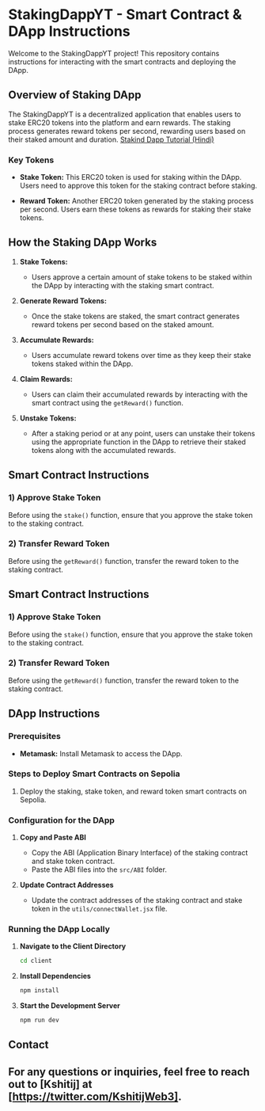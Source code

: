 # StakingDappYT - Smart Contract & DApp Instructions

Welcome to the StakingDappYT project! This repository contains instructions for interacting with the smart contracts and deploying the DApp.

## Overview of Staking DApp

The StakingDappYT is a decentralized application that enables users to stake ERC20 tokens into the platform and earn rewards. The staking process generates reward tokens per second, rewarding users based on their staked amount and duration. 
[Stakind Dapp Tutorial (Hindi) ](https://www.youtube.com/@CodeEater21)

### Key Tokens

- **Stake Token:** This ERC20 token is used for staking within the DApp. Users need to approve this token for the staking contract before staking.
  
- **Reward Token:** Another ERC20 token generated by the staking process per second. Users earn these tokens as rewards for staking their stake tokens.

## How the Staking DApp Works

1. **Stake Tokens:**
   - Users approve a certain amount of stake tokens to be staked within the DApp by interacting with the staking smart contract.

2. **Generate Reward Tokens:**
   - Once the stake tokens are staked, the smart contract generates reward tokens per second based on the staked amount.

3. **Accumulate Rewards:**
   - Users accumulate reward tokens over time as they keep their stake tokens staked within the DApp.

4. **Claim Rewards:**
   - Users can claim their accumulated rewards by interacting with the smart contract using the `getReward()` function.

5. **Unstake Tokens:**
   - After a staking period or at any point, users can unstake their tokens using the appropriate function in the DApp to retrieve their staked tokens along with the accumulated rewards.

## Smart Contract Instructions

### 1) Approve Stake Token
Before using the `stake()` function, ensure that you approve the stake token to the staking contract.

### 2) Transfer Reward Token
Before using the `getReward()` function, transfer the reward token to the staking contract.

## Smart Contract Instructions

### 1) Approve Stake Token
Before using the `stake()` function, ensure that you approve the stake token to the staking contract.

### 2) Transfer Reward Token
Before using the `getReward()` function, transfer the reward token to the staking contract.

## DApp Instructions

### Prerequisites
- **Metamask:** Install Metamask to access the DApp.

### Steps to Deploy Smart Contracts on Sepolia
1. Deploy the staking, stake token, and reward token smart contracts on Sepolia.
   
### Configuration for the DApp

1. **Copy and Paste ABI**
   - Copy the ABI (Application Binary Interface) of the staking contract and stake token contract.
   - Paste the ABI files into the `src/ABI` folder.

2. **Update Contract Addresses**
   - Update the contract addresses of the staking contract and stake token in the `utils/connectWallet.jsx` file.

### Running the DApp Locally

1. **Navigate to the Client Directory**
   ```bash
   cd client
   ```

2. **Install Dependencies**
   ```bash
   npm install
   ```

3. **Start the Development Server**
   ```bash
   npm run dev
   ```
## Contact
For any questions or inquiries, feel free to reach out to [Kshitij] at [https://twitter.com/KshitijWeb3].
---
